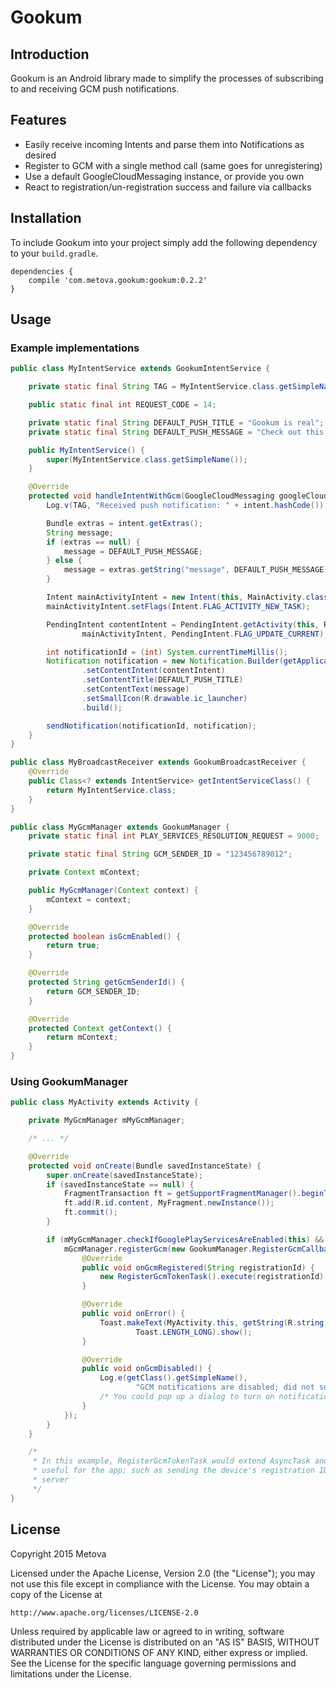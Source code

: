 # Gookum #

## Introduction ##
Gookum is an Android library made to simplify the processes of subscribing to and receiving GCM push notifications.

## Features ##
+ Easily receive incoming Intents and parse them into Notifications as desired
+ Register to GCM with a single method call (same goes for unregistering)
+ Use a default GoogleCloudMessaging instance, or provide you own
+ React to registration/un-registration success and failure via callbacks

## Installation ##

To include Gookum into your project simply add the following dependency to your `build.gradle`. 

```
dependencies {
    compile 'com.metova.gookum:gookum:0.2.2'
}
```

## Usage ##

### Example implementations ###

```java
public class MyIntentService extends GookumIntentService {

    private static final String TAG = MyIntentService.class.getSimpleName();

    public static final int REQUEST_CODE = 14;

    private static final String DEFAULT_PUSH_TITLE = "Gookum is real";
    private static final String DEFAULT_PUSH_MESSAGE = "Check out this push notification";

    public MyIntentService() {
        super(MyIntentService.class.getSimpleName());
    }

    @Override
    protected void handleIntentWithGcm(GoogleCloudMessaging googleCloudMessaging, Intent intent) {
        Log.v(TAG, "Received push notification: " + intent.hashCode());

        Bundle extras = intent.getExtras();
        String message;
        if (extras == null) {
            message = DEFAULT_PUSH_MESSAGE;
        } else {
            message = extras.getString("message", DEFAULT_PUSH_MESSAGE);
        }

        Intent mainActivityIntent = new Intent(this, MainActivity.class);
        mainActivityIntent.setFlags(Intent.FLAG_ACTIVITY_NEW_TASK);

        PendingIntent contentIntent = PendingIntent.getActivity(this, REQUEST_CODE,
                mainActivityIntent, PendingIntent.FLAG_UPDATE_CURRENT);

        int notificationId = (int) System.currentTimeMillis();
        Notification notification = new Notification.Builder(getApplicationContext())
                .setContentIntent(contentIntent)
                .setContentTitle(DEFAULT_PUSH_TITLE)
                .setContentText(message)
                .setSmallIcon(R.drawable.ic_launcher)
                .build();

        sendNotification(notificationId, notification);
    }
}
```

```java
public class MyBroadcastReceiver extends GookumBroadcastReceiver {
    @Override
    public Class<? extends IntentService> getIntentServiceClass() {
        return MyIntentService.class;
    }
}
```

```java
public class MyGcmManager extends GookumManager {
    private static final int PLAY_SERVICES_RESOLUTION_REQUEST = 9000;

    private static final String GCM_SENDER_ID = "123456789012";

    private Context mContext;

    public MyGcmManager(Context context) {
        mContext = context;
    }

    @Override
    protected boolean isGcmEnabled() {
        return true;
    }

    @Override
    protected String getGcmSenderId() {
        return GCM_SENDER_ID;
    }

    @Override
    protected Context getContext() {
        return mContext;
    }
}
```

### Using GookumManager ###
```java
public class MyActivity extends Activity {

    private MyGcmManager mMyGcmManager;

    /* ... */

    @Override
    protected void onCreate(Bundle savedInstanceState) {
        super.onCreate(savedInstanceState);
        if (savedInstanceState == null) {
            FragmentTransaction ft = getSupportFragmentManager().beginTransaction();
            ft.add(R.id.content, MyFragment.newInstance());
            ft.commit();
        }

        if (mMyGcmManager.checkIfGooglePlayServicesAreEnabled(this) && !mMyGcmManager.isRegistrationValid()) {
            mGcmManager.registerGcm(new GookumManager.RegisterGcmCallback() {
                @Override
                public void onGcmRegistered(String registrationId) {
                    new RegisterGcmTokenTask().execute(registrationId);
                }

                @Override
                public void onError() {
                    Toast.makeText(MyActivity.this, getString(R.string.register_push_error),
                            Toast.LENGTH_LONG).show();
                }

                @Override
                public void onGcmDisabled() {
                    Log.e(getClass().getSimpleName(),
                            "GCM notifications are disabled; did not subscribe");
                    /* You could pop up a dialog to turn on notifications here */
                }
            });
        }
    }

    /*
     * In this example, RegisterGcmTokenTask would extend AsyncTask and do something
     * useful for the app; such as sending the device's registration ID to the push
     * server
     */
}
```

## License ##
Copyright 2015 Metova

Licensed under the Apache License, Version 2.0 (the "License");
you may not use this file except in compliance with the License.
You may obtain a copy of the License at

    http://www.apache.org/licenses/LICENSE-2.0

Unless required by applicable law or agreed to in writing, software
distributed under the License is distributed on an "AS IS" BASIS,
WITHOUT WARRANTIES OR CONDITIONS OF ANY KIND, either express or implied.
See the License for the specific language governing permissions and
limitations under the License.
